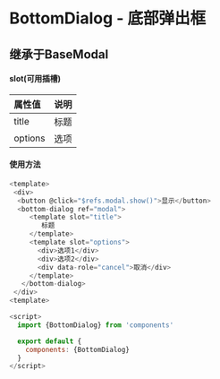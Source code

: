 # BottomDialog - 底部弹出框
## 继承于BaseModal

#### slot(可用插槽)
|属性值|说明|
|:----- |:------|
| title | 标题 |
| options | 选项 |

#### 使用方法
```js
<template>
 <div>
  <button @click="$refs.modal.show()">显示</button>
  <bottom-dialog ref="modal">
     <template slot="title">
     	标题
     </template>
     <template slot="options">
       <div>选项1</div>
       <div>选项2</div>
       <div data-role="cancel">取消</div>
     </template>
   </bottom-dialog>
 </div>
<template>

<script>
  import {BottomDialog} from 'components'

  export default {
    components: {BottomDialog}
  }
</script>
```